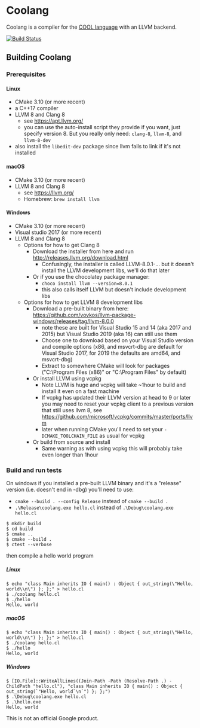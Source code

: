 # Coolang

Coolang is a compiler for the [COOL language](https://en.wikipedia.org/wiki/Cool_(programming_language)) with an LLVM backend.

[![Build Status](https://travis-ci.com/rickBuczynski/coolang.svg?branch=master)](https://travis-ci.com/rickBuczynski/coolang)

## Building Coolang

### Prerequisites

#### Linux

- CMake 3.10 (or more recent)
- a C++17 compiler
- LLVM 8 and Clang 8
    - see https://apt.llvm.org/
    - you can use the auto-install script they provide if you want, just specify version 8. But you really only need: `clang-8`, `llvm-8`, and `llvm-8-dev`
- also install the `libedit-dev` package since llvm fails to link if it's not installed

#### macOS

- CMake 3.10 (or more recent)
- LLVM 8 and Clang 8
    - see https://llvm.org/
    - Homebrew: `brew install llvm`

#### Windows

- CMake 3.10 (or more recent)
- Visual studio 2017 (or more recent)
- LLVM 8 and Clang 8
     - Options for how to get Clang 8
          - Download the installer from here and run http://releases.llvm.org/download.html
               - Confusingly, the installer is called LLVM-8.0.1-... but it doesn't install the LLVM development libs, we'll do that later
          - Or if you use the chocolatey package manager:
               - ```choco install llvm --version=8.0.1```
               - this also calls itself LLVM but doesn't include development libs
     - Options for how to get LLVM 8 development libs
          - Download a pre-built binary from here: https://github.com/vovkos/llvm-package-windows/releases/tag/llvm-8.0.0
               - note these are built for Visual Studio 15 and 14 (aka 2017 and 2015) but Visual Studio 2019 (aka 16) can still use them
               - Choose one to download based on your Visual Studio version and compile options (x86, and msvcrt-dbg are default for Visual Studio 2017, for 2019 the defaults are amd64, and msvcrt-dbg)
               - Extract to somewhere CMake will look for packages ("C:\Program Files (x86)" or "C:\Program Files" by default)
          - Or install LLVM using vcpkg
               - Note LLVM is huge and vcpkg will take ~1hour to build and install it even on a fast machine
               - If vcpkg has updated their LLVM version at head to 9 or later you may need to reset your vcpkg client to a previous version that still uses llvm 8, see https://github.com/microsoft/vcpkg/commits/master/ports/llvm
               - later when running CMake you'll need to set your `-DCMAKE_TOOLCHAIN_FILE` as usual for vcpkg
          - Or build from source and install
               - Same warning as with using vcpkg this will probably take even longer than 1hour

### Build and run tests

On windows if you installed a pre-built LLVM binary and it's a "release" version (i.e. doesn't end in -dbg) you'll need to use: 
- ```cmake --build . --config Release``` instead of ```cmake --build .```
- ```.\Release\coolang.exe hello.cl``` instead of ```.\Debug\coolang.exe hello.cl```

```
$ mkdir build
$ cd build
$ cmake ..
$ cmake --build .
$ ctest --verbose
```
then compile a hello world program

##### Linux
```
$ echo "class Main inherits IO { main() : Object { out_string(\"Hello, world\\n\") }; };" > hello.cl
$ ./coolang hello.cl
$ ./hello
Hello, world
```
##### macOS
```
$ echo "class Main inherits IO { main() : Object { out_string(\"Hello, world\\n\") }; };" > hello.cl
$ ./coolang hello.cl
$ ./hello
Hello, world
```
##### Windows
```
$ [IO.File]::WriteAllLines((Join-Path -Path (Resolve-Path .) -ChildPath "hello.cl"), "class Main inherits IO { main() : Object { out_string(`"Hello, world`\n`") }; };")
$ .\Debug\coolang.exe hello.cl
$ .\hello.exe
Hello, world
```

This is not an official Google product. 
